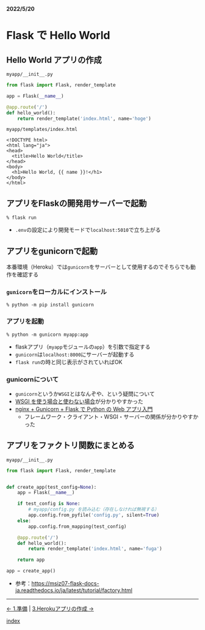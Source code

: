 __2022/5/20__
# Flask で Hello World

## Hello World アプリの作成

`myapp/__init__.py`
```python
from flask import Flask, render_template

app = Flask(__name__)

@app.route('/')
def hello_world():
    return render_template('index.html', name='hoge')
```

`myapp/templates/index.html`
```jinja
<!DOCTYPE html>
<html lang="ja">
<head>
  <title>Hello World</title>
</head>
<body>
  <h1>Hello World, {{ name }}!</h1>
</body>
</html>
```

## アプリをFlaskの開発用サーバーで起動

```shell
% flask run
```
- `.env`の設定により開発モードで`localhost:5010`で立ち上がる

## アプリをgunicornで起動

本番環境（Heroku）では`gunicorn`をサーバーとして使用するのでそちらでも動作を確認する

### `gunicorn`をローカルにインストール
```shell
% python -m pip install gunicorn
```
### アプリを起動
```shell
% python -m gunicorn myapp:app
```
- flaskアプリ（`myapp`モジュールの`app`）を引数で指定する
- `gunicorn`は`localhost:8000`にサーバーが起動する
- `flask run`の時と同じ表示がされていればOK

### gunicornについて

- `gunicorn`というか`WSGI`とはなんぞや、という疑問について
- [WSGI を使う場合と使わない場合](https://qiita.com/hoto17296/items/e4e9d9b5cdd711271020)が分かりやすかった
- [nginx + Gunicorn + Flask で Python の Web アプリ入門](https://hogetech.info/oss/nginx/gunicorn)
  - フレームワーク・クライアント・WSGI・サーバーの関係が分かりやすかった

## アプリをファクトリ関数にまとめる

`myapp/__init__.py`
```python
from flask import Flask, render_template


def create_app(test_config=None):
    app = Flask(__name__)

    if test_config is None:
        # myapp/config.py を読み込む（存在しなければ無視する）
        app.config.from_pyfile('config.py', silent=True)
    else:
        app.config.from_mapping(test_config)

    @app.route('/')
    def hello_world():
        return render_template('index.html', name='fuga')

    return app

app = create_app()
```

- 参考：<https://msiz07-flask-docs-ja.readthedocs.io/ja/latest/tutorial/factory.html>


---

[← 1.準備](1.intro.md) | [3.Herokuアプリの作成 →](3.heroku_deploy.md)

[index](index.md)